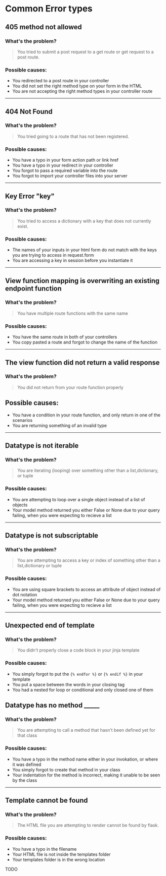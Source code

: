 # Common Error types
## 405 method not allowed
### What's the problem?
> You tried to submit a post request to a get route or get request to a post route.
### Possible causes:
- You redirected to a post route in your controller
- You did not set the right method type on your form in the HTML
- You are not accepting the right method types in your controller route
----------------
## 404 Not Found
### What's the problem?
> You tried going to a route that has not been registered.
### Possible causes:
- You have a typo in your form action path or link href
- You have a typo in your redirect in your controller
- You forgot to pass a required variable into the route
- You forgot to import your controller files into your server
---------------
## Key Error "key"
### What's the problem?
> You tried to access a dictionary with a key that does not currently exist.
### Possible causes:
- The names of your inputs in your html form do not match with the keys you are trying to access in request.form
- You are accessing a key in session before you instantiate it
---------------
## View function mapping is overwriting an existing endpoint function
### What's the problem?
> You have multiple route functions with the same name
### Possible causes:
- You have the same route in both of your controllers
- You copy pasted a route and forgot to change the name of the function
--------------
## The view function did not return a valid response
### What's the problem?
> You did not return from your route function properly
## Possible causes:
- You have a condition in your route function, and only return in one of the scenarios
- You are returning something of an invalid type
-------------
## Datatype is not iterable
### What's the problem?
> You are iterating (looping) over something other than a list,dictionary, or tuple
### Possible causes:
- You are attempting to loop over a single object instead of a list of objects
- Your model method returned you either False or None due to your query failing, when you were expecting to recieve a list
------------
## Datatype is not subscriptable
### What's the problem?
> You are attempting to access a key or index of something other than a list,dictionary or tuple
### Possible causes:
- You are using square brackets to access an attribute of object instead of dot notation
- Your model method returned you either False or None due to your query failing, when you were expecting to recieve a list
-------------
## Unexpected end of template
### What's the problem?
> You didn't properly close a code block in your jinja template
### Possible causes:
- You simply forgot to put the `{% endfor %}` or `{% endif %}` in your template
- You put a space between the words in your closing tag
- You had a nested for loop or conditional and only closed one of them
## Datatype has no method _____
### What's the problem?
> You are attempting to call a method that hasn't been defined yet for that class
### Possible causes:
- You have a typo in the method name either in your invokation, or where it was defined
- You simply forgot to create that method in your class
- Your indentation for the method is incorrect, making it unable to be seen by the class
------------------
## Template cannot be found
### What's the problem?
> The HTML file you are attempting to render cannot be found by flask.
### Possible causes:
- You have a typo in the filename
- Your HTML file is not inside the templates folder
- Your templates folder is in the wrong location

TODO
